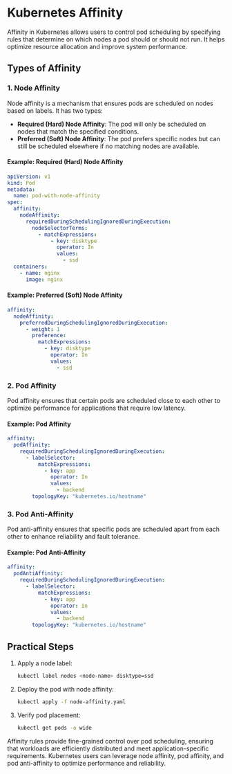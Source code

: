 # Kubernetes Affinity

Affinity in Kubernetes allows users to control pod scheduling by specifying rules that determine on which nodes a pod should or should not run. It helps optimize resource allocation and improve system performance.

## Types of Affinity

### 1. Node Affinity
Node affinity is a mechanism that ensures pods are scheduled on nodes based on labels. It has two types:
- **Required (Hard) Node Affinity**: The pod will only be scheduled on nodes that match the specified conditions.
- **Preferred (Soft) Node Affinity**: The pod prefers specific nodes but can still be scheduled elsewhere if no matching nodes are available.

#### Example: Required (Hard) Node Affinity
```yaml
apiVersion: v1
kind: Pod
metadata:
  name: pod-with-node-affinity
spec:
  affinity:
    nodeAffinity:
      requiredDuringSchedulingIgnoredDuringExecution:
        nodeSelectorTerms:
          - matchExpressions:
              - key: disktype
                operator: In
                values:
                  - ssd
  containers:
    - name: nginx
      image: nginx
```

#### Example: Preferred (Soft) Node Affinity
```yaml
affinity:
  nodeAffinity:
    preferredDuringSchedulingIgnoredDuringExecution:
      - weight: 1
        preference:
          matchExpressions:
            - key: disktype
              operator: In
              values:
                - ssd
```

### 2. Pod Affinity
Pod affinity ensures that certain pods are scheduled close to each other to optimize performance for applications that require low latency.

#### Example: Pod Affinity
```yaml
affinity:
  podAffinity:
    requiredDuringSchedulingIgnoredDuringExecution:
      - labelSelector:
          matchExpressions:
            - key: app
              operator: In
              values:
                - backend
        topologyKey: "kubernetes.io/hostname"
```

### 3. Pod Anti-Affinity
Pod anti-affinity ensures that specific pods are scheduled apart from each other to enhance reliability and fault tolerance.

#### Example: Pod Anti-Affinity
```yaml
affinity:
  podAntiAffinity:
    requiredDuringSchedulingIgnoredDuringExecution:
      - labelSelector:
          matchExpressions:
            - key: app
              operator: In
              values:
                - backend
        topologyKey: "kubernetes.io/hostname"
```

## Practical Steps
1. Apply a node label:
   ```sh
   kubectl label nodes <node-name> disktype=ssd
   ```
2. Deploy the pod with node affinity:
   ```sh
   kubectl apply -f node-affinity.yaml
   ```
3. Verify pod placement:
   ```sh
   kubectl get pods -o wide
   ```


Affinity rules provide fine-grained control over pod scheduling, ensuring that workloads are efficiently distributed and meet application-specific requirements. Kubernetes users can leverage node affinity, pod affinity, and pod anti-affinity to optimize performance and reliability.

